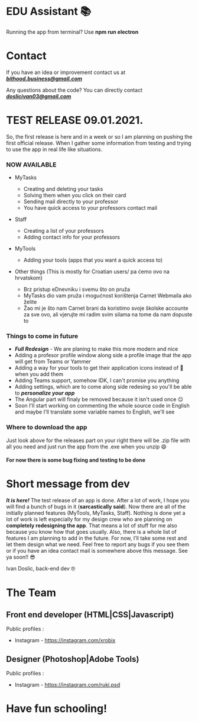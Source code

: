 # EDU Assistant 📚

Running the app from terminal? Use **npm run electron**

# Contact

If you have an idea or improvement contact us at ***bithood.business@gmail.com***

Any questions about the code? You can directly contact ***doslicivan03@gmail.com***

# **TEST RELEASE 09.01.2021.**

So, the first release is here and in a week or so I am planning on pushing the first official release. When I gather
some information from testing and trying to use the app in real life like situations.

### NOW AVAILABLE

- MyTasks
    - Creating and deleting your tasks
    - Solving them when you click on their card
    - Sending mail directly to your professor
    - You have quick access to your professors contact mail

- Staff
    - Creating a list of your professors
    - Adding contact info for your professors

- MyTools
    - Adding your tools (apps that you want a quick access to)

- Other things (This is mostly for Croatian users/ pa ćemo ovo na hrvatskom)
    - Brz pristup eDnevniku i svemu što on pruža
    - MyTasks dio vam pruža i mogućnost korištenja Carnet Webmaila ako želite
    - Žao mi je što nam Carnet brani da koristimo svoje školske accounte za sve ovo, ali vjerujte mi
    radim svim silama na tome da nam dopuste to

### Things to come in future

- ***Full Redesign*** - We are planing to make this more modern and nice
- Adding a profesor profile window along side a profile image that the app will get from
Teams or Yammer
- Adding a way for your tools to get their application icons instead of 🔧 when you add them 
- Adding Teams support, somehow IDK, I can't promise you anything
- Adding settings, which are to come along side redesing so you'll be able to ***personalize your app***
- The Angular part will finaly be removed because it isn't used once 😐
- Soon I'll start working on commenting the whole source code in English and maybe I'll translate some variable names to English, we'll see

### Where to download the app

Just look above for the releases part on your right there will be .zip file with all you need and just run the app from the .exe when
you unzip 😄

#### For now there is some bug fixing and testing to be done

# Short message from dev

***It is here!*** The test release of an app is done. After a lot of work, I hope you will find a bunch of bugs in it (**sarcastically said**). Now there are all of the initially planned features (MyTools, MyTasks, Staff). Nothing is done yet a lot of work is left especially for my design crew who are planning on **completely redesigning the app**. That means a lot of stuff for me also because you know how that goes usually. Also, there is a whole list of features I am planning to add in the future. For now, I’ll take some rest and let them design what we need. Feel free to report any bugs if you see them or if you have an idea contact mail is somewhere above this message. See ya soon!! 😎

Ivan Doslic, back-end dev 🤓

# The Team

## Front end developer (HTML|CSS|Javascript)

Public profiles :
- Instagram - https://instagram.com/xrobix

## Designer (Photoshop|Adobe Tools)

Public profiles :
- Instagram - https://instagram.com/ruki.psd

# Have fun schooling!